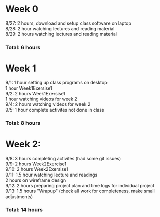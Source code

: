 # Week 0
8/27: 2 hours, download and setup class software on laptop  
8/28: 2 hour watching lectures and reading material  
8/29: 2 hours watching lectures and reading material  
### Total: 6 hours

# Week 1
9/1: 1 hour setting up class programs on desktop  
 1 hour Week1Exersise1  
9/2: 2 hours Week1Exersise1  
     1 hour watching videos for week 2  
9/4: 2 hours watching videos for week 2  
9/5: 1 hour complete activites not done in class  
### Total: 8 hours     

# Week 2:
9/8: 3 hours completing activites (had some git issues)  
9/9: 2 hours Week2Exercise1  
9/10: 2 hours Week2Exersise1  
9/11: 1.5 hour watching lecture and readings  
      2 hours on wireframe design  
9/12: 2 hours preparing project plan and time logs for individual project  
9/13: 1.5 hours "Wrapup" (check all work for completeness, make small adjustments)  
### Total: 14 hours
